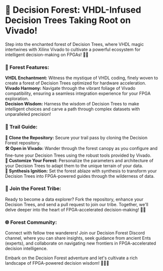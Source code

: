 # 🌳 Decision Forest: VHDL-Infused Decision Trees Taking Root on Vivado!

Step into the enchanted forest of Decision Trees, where VHDL magic intertwines with Xilinx Vivado to cultivate a powerful ecosystem for intelligent decision-making on FPGAs! 🌲✨

### 🔮 Forest Features:

**VHDL Enchantment:** Witness the mystique of VHDL coding, finely woven to create a forest of Decision Trees optimized for hardware acceleration.  
**Vivado Harmony:** Navigate through the vibrant foliage of Vivado compatibility, ensuring a seamless integration experience for your FPGA exploration.  
**Decision Wisdom:** Harness the wisdom of Decision Trees to make intelligent choices and carve a path through complex datasets with unparalleled precision!  

### 🌲 Trail Guide:

**🌳 Clone the Repository:** Secure your trail pass by cloning the Decision Forest repository.  
**🛠️ Open in Vivado:** Wander through the forest canopy as you configure and fine-tune your Decision Trees using the robust tools provided by Vivado.  
**🌿 Customize Your Forest:** Personalize the parameters and architecture of your Decision Trees to adapt them to the unique terrain of your data.  
**🚀 Synthesis Ignition:** Set the forest ablaze with synthesis to transform your Decision Trees into FPGA-powered guides through the wilderness of data. 

### 🍃 Join the Forest Tribe:  
Ready to become a data explorer? Fork the repository, enhance your Decision Trees, and send a pull request to join our tribe. Together, we'll delve deeper into the heart of FPGA-accelerated decision-making! 🌳🌟

### 🌐 Forest Community:
Connect with fellow tree wanderers! Join our Decision Forest Discord channel, where you can share insights, seek guidance from ancient Ents (experts), and collaborate on navigating new frontiers in FPGA-accelerated decision intelligence.

Embark on the Decision Forest adventure and let's cultivate a rich landscape of FPGA-powered decision wisdom! 🌲💡🚀
